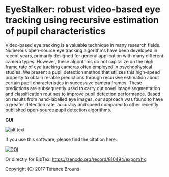 # EyeStalker: robust video-based eye tracking using recursive estimation of pupil characteristics

Video-based eye tracking is a valuable technique in many research fields. Numerous open-source eye tracking algorithms have been developed in recent years, primarily designed for general application with many different camera types. However, these algorithms do not capitalize on the high frame rate of eye tracking cameras often employed in psychophysical studies. We present a pupil detection method that utilizes this high-speed property to obtain reliable predictions through recursive estimation about certain pupil characteristics in successive camera frames. These predictions are subsequently used to carry out novel image segmentation and classification routines to improve pupil detection performance. Based on results from hand-labelled eye images, our approach was found to have a greater detection rate, accuracy and speed compared to other recently published open-source pupil detection algorithms.

<b>GUI</b>

![alt text](https://cloud.githubusercontent.com/assets/10850074/26767383/ef50d9d2-499f-11e7-858e-4c08660d4b82.png)

If you use this software, please find the citation here:

[![DOI](https://zenodo.org/badge/DOI/10.5281/zenodo.810494.svg)](https://doi.org/10.5281/zenodo.810494)

Or directly for BibTex: https://zenodo.org/record/810494/export/hx

Copyright (C) 2017 Terence Brouns 
